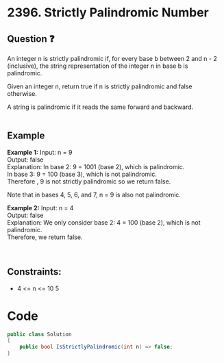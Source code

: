 # 2396. Strictly Palindromic Number
## Question ❓ <br>
An integer n is strictly palindromic if, for every base b between 2 and n - 2 (inclusive), the string representation of the integer n in base b is palindromic.

Given an integer n, return true if n is strictly palindromic and false otherwise.

A string is palindromic if it reads the same forward and backward.
<br><br>

## Example

__Example 1:__
Input: n = 9    
Output: false     
Explanation:   In base 2: 9 = 1001 (base 2), which is palindromic.  
In base 3: 9 = 100 (base 3), which is not palindromic.  
Therefore , 9 is not strictly palindromic so we return false.  
  
Note that in bases 4, 5, 6, and 7, n = 9 is also not palindromic.
<br>

__Example 2:__  Input: n = 4     
Output: false   
Explanation: We only consider base 2: 4 = 100 (base 2), which is not palindromic.  
Therefore, we return false.
<br>



      
<br>
  
## Constraints:

- 4 <= n <= 10 <pow> 5 </pow>


# Code
```C#
public class Solution
{
    public bool IsStrictlyPalindromic(int n) => false;
}
```
